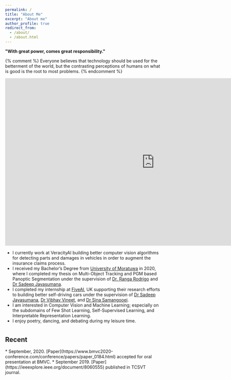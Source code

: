 ```yaml
---
permalink: /
title: "About Me"
excerpt: "About me"
author_profile: true
redirect_from: 
  - /about/
  - /about.html
---
```


**"With great power, comes great responsibility."** <br>

{% comment %} 
Everyone believes that technology should be used for the betterment of the world, but the contrasting perceptions of 
humans on what is good is the root to most problems.
{% endcomment %}

<iframe width="966" height="543" src="https://www.youtube.com/embed/_m2dRDQEC1A" frameborder="0" allow="accelerometer; autoplay; clipboard-write; encrypted-media; gyroscope; picture-in-picture" allowfullscreen></iframe>

<br>

* I currently work at VeracityAI building better computer vision algorithms for 
detecting parts and damages in vehicles in order to augment the insurance claims 
process. 
* I received my Bachelor’s Degree from [University of Moratuwa](https://uom.lk) in 
2020, where I completed my thesis on Multi-Object Tracking and PGM based Panoptic 
Segmentation under the supervision of [Dr. Ranga Rodrigo](http://ranga.staff.uom.lk) 
and [Dr Sadeep Jayasumana](http://www.robots.ox.ac.uk/~sadeep/).
* I completed my internship at [FiveAI](https://five.ai), UK supporting their research efforts to 
building better self-driving cars under the supervision of [Dr Sadeep Jayasumana](http://www.robots.ox.ac.uk/~sadeep/), 
[Dr Vibhav Vineet](http://vibhavvineet.info), and 
[Dr Sina Samangooei](https://scholar.google.com/citations?user=bOfKAGQAAAAJ&hl=en). 
* I am interested in Computer Vision and Machine Learning; especially on the 
subdomains of Few Shot Learning, Self-Supervised Learning, and Interpretable 
Representation Learning. 
* I enjoy poetry, dancing, and debating during my leisure time. 

<h2 style="margin-top: 40px;"> Recent </h2>
* September, 2020. [Paper](https://www.bmvc2020-conference.com/conference/papers/paper_0184.html) 
accepted for oral presentation at BMVC. 
* September 2019. [Paper](https://ieeexplore.ieee.org/document/8060555) published in TCSVT journal. 
